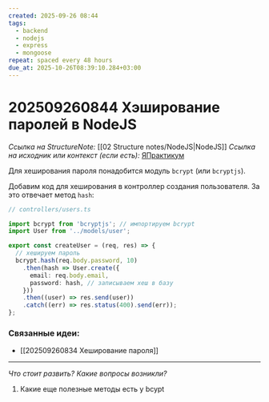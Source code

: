 ```yaml
---
created: 2025-09-26 08:44
tags:
  - backend
  - nodejs
  - express
  - mongoose
repeat: spaced every 48 hours
due_at: 2025-10-26T08:39:10.284+03:00
---
```

# 202509260844 Хэширование паролей в NodeJS

*Ссылка на StructureNote:* [[02 Structure notes/NodeJS|NodeJS]]
*Ссылка на исходник или контекст (если есть):* [ЯПрактикум](https://practicum.yandex.ru/learn/backend-nodejs/courses/16b47298-e20d-4fde-9619-1ab305039a00/sprints/564238/topics/a4928f0d-5f69-4053-bea3-fa90d3a2a89f/lessons/f64ab175-1f2d-4beb-b105-b9704a51c7c8/)

Для хеширования пароля понадобится модуль `bcrypt` (или `bcryptjs`).

Добавим код для хеширования в контроллер создания пользователя. За это отвечает метод `hash`:

```ts
// controllers/users.ts

import bcrypt from 'bcryptjs'; // импортируем bcrypt
import User from '../models/user';

export const createUser = (req, res) => {
  // хешируем пароль
  bcrypt.hash(req.body.password, 10)
    .then(hash => User.create({
      email: req.body.email,
      password: hash, // записываем хеш в базу
    }))
    .then((user) => res.send(user))
    .catch((err) => res.status(400).send(err));
};
```

### Связанные идеи:

* [[202509260834 Хеширование пароля]]

---

*Что стоит развить? Какие вопросы возникли?*
1) Какие еще полезные методы есть у bcypt
